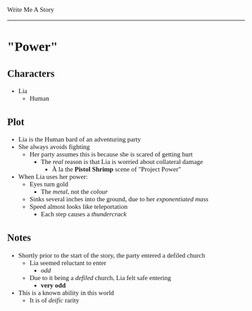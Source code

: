 <style>body{font:15px"Verdana"};</style>

Write Me A Story
****************
"Power"
=======

Characters
----------
- Lia
	- Human

Plot
----
- Lia is the Human bard of an adventuring party
- She always avoids fighting
	- Her party assumes this is because she is scared of getting hurt
		- The _real_ reason is that Lia is worried about collateral damage
			- À la the __Pistol Shrimp__ scene of "Project Power"
- When Lia uses her power:
	- Eyes turn gold
		- The _metal_,
			not the _colour_
	- Sinks several inches into the ground,
		due to her _exponentiated mass_
	- Speed almost looks like teleportation
		- Each step causes a _thundercrack_

Notes
-----
- Shortly prior to the start of the story,
	the party entered a defiled church
	- Lia seemed reluctant to enter
		- _odd_
	- Due to it being a _defiled_ church,
		Lia felt safe entering
		- __very odd__
- This is a known ability in this world
	- It is of _deific_ rarity